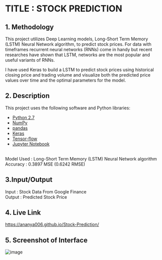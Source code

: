 # TITLE : STOCK PREDICTION

## 1. Methodology
This project utilizes Deep Learning models, Long-Short Term Memory (LSTM) Neural Network algorithm, to predict stock prices. For data with timeframes recurrent neural networks (RNNs) come in handy but recent researches have shown that LSTM, networks are the most popular and useful variants of RNNs. 

I have used Keras to build a LSTM to predict stock prices using historical closing price and trading volume and visualize both the predicted price values over time and the optimal parameters for the model.
## 2. Description

This project uses the following software and Python libraries:

* [Python 2.7](https://www.python.org/download/releases/2.7/)
* [NumPy](http://www.numpy.org/)
* [pandas](http://pandas.pydata.org/)
* [Keras](https://keras.io/)
* [Tensor-flow](https://www.tensorflow.org)
* [Jupyter Notebook](http://ipython.org/notebook.html)

<br> Model Used : Long-Short Term Memory (LSTM) Neural Network algorithm
<br> Accuracy : 0.3897 MSE (0.6242 RMSE)

## 3.Input/Output
Input : Stock Data From Google Finance
<br> Output : Predicted Stock Price 

## 4. Live Link
https://ananya006.github.io/Stock-Prediction/ 
## 5. Screenshot of Interface

![image](https://user-images.githubusercontent.com/64203412/208243661-7f051f94-5a3a-4fd7-a1f3-255d0376b7bd.png)
